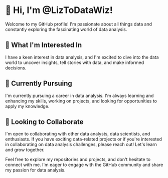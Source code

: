 # 👋 Hi, I'm @LizToDataWiz!

Welcome to my GitHub profile! I'm passionate about all things data and constantly exploring the fascinating world of data analysis.

## 👀 What I'm Interested In

I have a keen interest in data analysis, and I'm excited to dive into the data world to uncover insights, tell stories with data, and make informed decisions.

## 🌱 Currently Pursuing

I'm currently pursuing a career in data analysis. I'm always learning and enhancing my skills, working on projects, and looking for opportunities to apply my knowledge.

## 💞️ Looking to Collaborate

I'm open to collaborating with other data analysts, data scientists, and enthusiasts. If you have exciting data-related projects or if you're interested in collaborating on data analysis challenges, please reach out! Let's learn and grow together.

Feel free to explore my repositories and projects, and don't hesitate to connect with me. I'm eager to engage with the GitHub community and share my passion for data analysis.

<!---
LizToDataWiz/LizToDataWiz is a ✨ special ✨ repository because its `README.md` (this file) appears on your GitHub profile.
You can click the "Edit" button to make changes to this README and add more information about your projects and experiences.
-->
